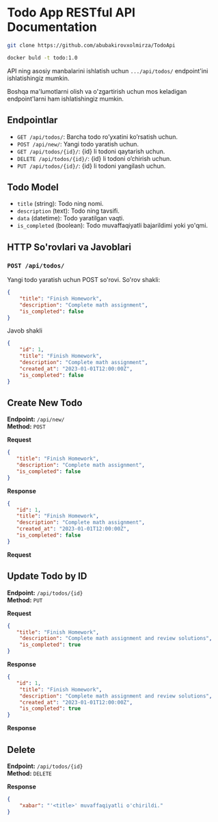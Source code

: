 # Todo App RESTful API Documentation
```bash
git clone https://github.com/abubakirovxolmirza/TodoApi
```
```bash
docker buld -t todo:1.0
```

API ning asosiy manbalarini ishlatish uchun `.../api/todos/` endpoint'ini ishlatishingiz mumkin. 

Boshqa ma'lumotlarni olish va o'zgartirish uchun mos keladigan endpoint'larni ham ishlatishingiz mumkin.

## Endpointlar

- `GET /api/todos/`: Barcha todo ro’yxatini ko’rsatish uchun.
- `POST /api/new/`: Yangi todo yaratish uchun.
- `GET /api/todos/{id}/`: {id} li todoni qaytarish uchun.
- `DELETE /api/todos/{id}/`: {id} li todoni o’chirish uchun.
- `PUT /api/todos/{id}/`: {id} li todoni yangilash uchun.

## Todo Model

- `title` (string): Todo ning nomi.
- `description` (text): Todo ning tavsifi.
- `data` (datetime): Todo yaratilgan vaqti.
- `is_completed` (boolean): Todo muvaffaqiyatli bajarildimi yoki yo'qmi.

## HTTP So'rovlari va Javoblari

### `POST /api/todos/`

Yangi todo yaratish uchun POST so'rovi. So'rov shakli:

```json
{
    "title": "Finish Homework",
    "description": "Complete math assignment",
    "is_completed": false
}
```
Javob shakli
```json
{
    "id": 1,
    "title": "Finish Homework",
    "description": "Complete math assignment",
    "created_at": "2023-01-01T12:00:00Z",
    "is_completed": false
}
```
## Create New Todo

**Endpoint:** `/api/new/`  
**Method:** `POST`  

**Request**
```json
{
   "title": "Finish Homework",
   "description": "Complete math assignment",
   "is_completed": false
}
```
**Response**
```json
{
   "id": 1,
   "title": "Finish Homework",
   "description": "Complete math assignment",
   "created_at": "2023-01-01T12:00:00Z",
   "is_completed": false
}
```
**Request**
## Update Todo by ID


**Endpoint:** `/api/todos/{id}`  
**Method:** `PUT`  

**Request**
```json
{
   "title": "Finish Homework",
    "description": "Complete math assignment and review solutions",
    "is_completed": true
}
```
**Response**
```json
{
   "id": 1,
    "title": "Finish Homework",
    "description": "Complete math assignment and review solutions",
    "created_at": "2023-01-01T12:00:00Z",
    "is_completed": true
}
```
**Response**
## Delete 

**Endpoint:** `/api/todos/{id}`  
**Method:** `DELETE`  

**Response**
```json
{
    "xabar": "'<title>' muvaffaqiyatli o'chirildi."
}
```
